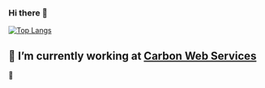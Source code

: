 ### Hi there 👋
[![Top Langs](https://github-readme-stats.vercel.app/api/top-langs/?username=calabiyauman)](https://github.com/anuraghazra/github-readme-stats)

## 🔭 I’m currently working at [Carbon Web Services](https://www.carbonwebservices.com)

  🌱
         
<!--
**calabiyauman/calabiyauman** is a ✨ _special_ ✨ repository because its `README.md` (this file) appears on your GitHub profile.

Here are some ideas to get you started:

- 🔭 I’m currently working on ...
- 🌱 I’m currently learning ...
- 👯 I’m looking to collaborate on ...
- 🤔 I’m looking for help with ...
- 💬 Ask me about ...
- 📫 How to reach me: ...
- 😄 Pronouns: ...
- ⚡ Fun fact: ...
-->
